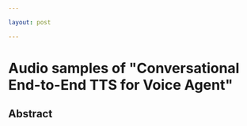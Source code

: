 ```yaml
---

layout: post

---
```



# Audio samples of "Conversational End-to-End TTS for Voice Agent"

<!-- ## Authors

Haohan Guo*
Shaofei Zhang*
Frank K. Soong
Lei He
Lei Xie

<font size=2>\**Equal contribution.*</font> -->

## Abstract
